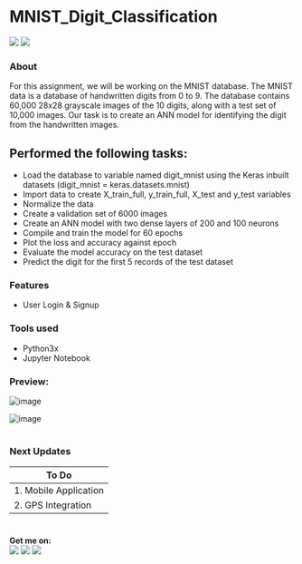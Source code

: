 # MNIST_Digit_Classification

![](https://img.shields.io/badge/python-3.x-blue?logo=python&logoColor=yellow&labelColor=black)
![](https://img.shields.io/badge/License-MIT-green?labelColor=black)


### About

For this assignment, we will be working on the MNIST database. The MNIST data is a database of handwritten digits from 0 to 9. The database contains 60,000 28x28 grayscale images of the 10 digits, along with a test set of 10,000 images. Our task is to create an ANN model for identifying the digit from the handwritten images.

## Performed the following tasks:

* Load the database to variable named digit_mnist using the Keras inbuilt datasets (digit_mnist = keras.datasets.mnist)
* Import data to create X_train_full, y_train_full, X_test and y_test variables
* Normalize the data
* Create a validation set of 6000 images
* Create an ANN model with two dense layers of 200 and 100 neurons
* Compile and train the model for 60 epochs
* Plot the loss and accuracy against epoch
* Evaluate the model accuracy on the test dataset
* Predict the digit for the first 5 records of the test dataset

### Features

- User Login & Signup

       
### Tools used
- Python3x
- Jupyter Notebook


### Preview:


![image](https://github.com/Pramod2021-24IT/MNIST_Digit_Classification/assets/95674009/33b82919-1651-4e38-904d-00f919be2f16)

![image](https://github.com/Pramod2021-24IT/MNIST_Digit_Classification/assets/95674009/52b351db-1b29-48d5-b02a-b2b190490442)


#

### Next Updates 

| To Do                     |
|---------------------------|
| 1. Mobile Application     |
| 2. GPS Integration        |

#

**Get me on:** <br>
[![](https://img.shields.io/badge/LinkedIn-pramodmaurya9621-blue?logo=Linkedin&logoColor=blue&labelColor=black)](https://www.linkedin.com/in/pramodmaurya9621/)
[![](https://img.shields.io/badge/Gmail-pramod.maurya12321%40gmail.com-red?logo=Gmail&logoColor=Red&labelColor=black)](mailto:pramod.maurya12321@gmail.com)
[![](https://img.shields.io/badge/Telegram-PramodMaurya9621-blue?logo=Telegram&labelColor=black)](https://t.me/PramodMaurya9621) <br>


